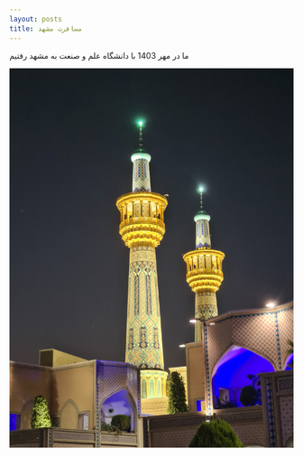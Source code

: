 ```yaml
---
layout: posts
title: مسافرت مشهد
---
```

ما در مهر 1403 با دانشگاه علم و صنعت به مشهد رفتیم


![alt text](../assets/images/20241018_051012[1].jpg "حرم امام رضا")

<!-- <img src ="../assets/images/20241018_051012[1].jpg"> -->
